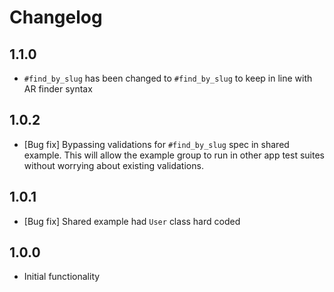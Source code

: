 # Changelog

## 1.1.0

- `#find_by_slug` has been changed to `#find_by_slug` to keep in line with AR
  finder syntax

## 1.0.2

- [Bug fix] Bypassing validations for `#find_by_slug` spec in shared example.
  This will allow the example group to run in other app test suites without
  worrying about existing validations.

## 1.0.1

- [Bug fix] Shared example had `User` class hard coded

## 1.0.0

- Initial functionality
